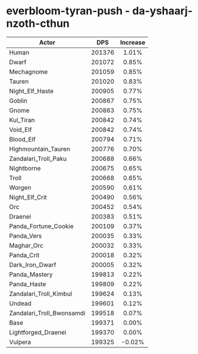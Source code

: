 # everbloom-tyran-push - da-yshaarj-nzoth-cthun
| Actor | DPS | Increase |
|---|:---:|:---:|
|Human|201376|1.01%|
|Dwarf|201072|0.85%|
|Mechagnome|201059|0.85%|
|Tauren|201020|0.83%|
|Night_Elf_Haste|200905|0.77%|
|Goblin|200867|0.75%|
|Gnome|200863|0.75%|
|Kul_Tiran|200842|0.74%|
|Void_Elf|200842|0.74%|
|Blood_Elf|200794|0.71%|
|Highmountain_Tauren|200776|0.70%|
|Zandalari_Troll_Paku|200688|0.66%|
|Nightborne|200675|0.65%|
|Troll|200668|0.65%|
|Worgen|200590|0.61%|
|Night_Elf_Crit|200490|0.56%|
|Orc|200452|0.54%|
|Draenei|200383|0.51%|
|Panda_Fortune_Cookie|200109|0.37%|
|Panda_Vers|200035|0.33%|
|Maghar_Orc|200032|0.33%|
|Panda_Crit|200018|0.32%|
|Dark_Iron_Dwarf|200005|0.32%|
|Panda_Mastery|199813|0.22%|
|Panda_Haste|199809|0.22%|
|Zandalari_Troll_Kimbul|199624|0.13%|
|Undead|199601|0.12%|
|Zandalari_Troll_Bwonsamdi|199518|0.07%|
|Base|199371|0.00%|
|Lightforged_Draenei|199370|0.00%|
|Vulpera|199325|-0.02%|
